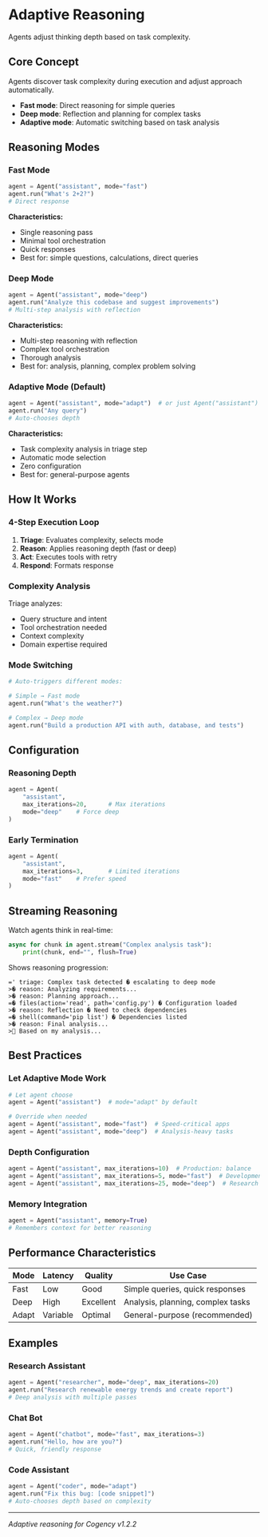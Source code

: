 # Adaptive Reasoning

Agents adjust thinking depth based on task complexity.

## Core Concept

Agents discover task complexity during execution and adjust approach automatically.

- **Fast mode**: Direct reasoning for simple queries
- **Deep mode**: Reflection and planning for complex tasks  
- **Adaptive mode**: Automatic switching based on task analysis

## Reasoning Modes

### Fast Mode
```python
agent = Agent("assistant", mode="fast")
agent.run("What's 2+2?")
# Direct response
```

**Characteristics:**
- Single reasoning pass
- Minimal tool orchestration
- Quick responses
- Best for: simple questions, calculations, direct queries

### Deep Mode
```python
agent = Agent("assistant", mode="deep")
agent.run("Analyze this codebase and suggest improvements")
# Multi-step analysis with reflection
```

**Characteristics:**
- Multi-step reasoning with reflection
- Complex tool orchestration
- Thorough analysis
- Best for: analysis, planning, complex problem solving

### Adaptive Mode (Default)
```python
agent = Agent("assistant", mode="adapt")  # or just Agent("assistant")
agent.run("Any query")
# Auto-chooses depth
```

**Characteristics:**
- Task complexity analysis in triage step
- Automatic mode selection
- Zero configuration
- Best for: general-purpose agents

## How It Works

### 4-Step Execution Loop

1. **Triage**: Evaluates complexity, selects mode
2. **Reason**: Applies reasoning depth (fast or deep)
3. **Act**: Executes tools with retry
4. **Respond**: Formats response

### Complexity Analysis

Triage analyzes:
- Query structure and intent
- Tool orchestration needed
- Context complexity
- Domain expertise required

### Mode Switching

```python
# Auto-triggers different modes:

# Simple → Fast mode
agent.run("What's the weather?")

# Complex → Deep mode  
agent.run("Build a production API with auth, database, and tests")
```

## Configuration

### Reasoning Depth
```python
agent = Agent(
    "assistant",
    max_iterations=20,      # Max iterations
    mode="deep"    # Force deep
)
```

### Early Termination
```python
agent = Agent(
    "assistant", 
    max_iterations=3,       # Limited iterations
    mode="fast"    # Prefer speed
)
```

## Streaming Reasoning

Watch agents think in real-time:

```python
async for chunk in agent.stream("Complex analysis task"):
    print(chunk, end="", flush=True)
```

Shows reasoning progression:
```
=' triage: Complex task detected � escalating to deep mode
>� reason: Analyzing requirements...
>� reason: Planning approach...
=� files(action='read', path='config.py') � Configuration loaded
>� reason: Reflection � Need to check dependencies
=� shell(command='pip list') � Dependencies listed
>� reason: Final analysis...
> Based on my analysis...
```

## Best Practices

### Let Adaptive Mode Work
```python
# Let agent choose
agent = Agent("assistant")  # mode="adapt" by default

# Override when needed
agent = Agent("assistant", mode="fast")  # Speed-critical apps
agent = Agent("assistant", mode="deep")  # Analysis-heavy tasks
```

### Depth Configuration
```python
agent = Agent("assistant", max_iterations=10)  # Production: balance
agent = Agent("assistant", max_iterations=5, mode="fast")  # Development
agent = Agent("assistant", max_iterations=25, mode="deep")  # Research
```

### Memory Integration
```python
agent = Agent("assistant", memory=True)
# Remembers context for better reasoning
```

## Performance Characteristics

| Mode | Latency | Quality | Use Case |
|------|---------|---------|----------|
| Fast | Low | Good | Simple queries, quick responses |
| Deep | High | Excellent | Analysis, planning, complex tasks |
| Adapt | Variable | Optimal | General-purpose (recommended) |

## Examples

### Research Assistant
```python
agent = Agent("researcher", mode="deep", max_iterations=20)
agent.run("Research renewable energy trends and create report")
# Deep analysis with multiple passes
```

### Chat Bot
```python
agent = Agent("chatbot", mode="fast", max_iterations=3)
agent.run("Hello, how are you?")
# Quick, friendly response
```

### Code Assistant
```python
agent = Agent("coder", mode="adapt")
agent.run("Fix this bug: [code snippet]")
# Auto-chooses depth based on complexity
```

---

*Adaptive reasoning for Cogency v1.2.2*